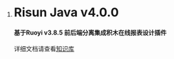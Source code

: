 1. # Risun Java v4.0.0

   #### 基于Ruoyi v3.8.5 前后端分离集成积木在线报表设计插件

   详细文档请查看[知识库](http://doc.risun-tec.cn:9103/pages/249f0f)
